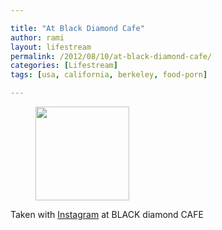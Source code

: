 ```yaml
---

title: "At Black Diamond Cafe"
author: rami
layout: lifestream 
permalink: /2012/08/10/at-black-diamond-cafe/
categories: [Lifestream]
tags: [usa, california, berkeley, food-porn]

---
```


<div id='gallery-3' class='gallery galleryid-2031 gallery-columns-3 gallery-size-thumbnail'>
  <figure class='gallery-item'> 
  
  <div class='gallery-icon landscape'>
    <a href='http://139.59.20.41/2012/08/10/taken-with-instagram-at-black-diamond-cafe/attachment/2032/'><img width="150" height="150" src="http://139.59.20.41/wp-content/uploads/2012/08/tumblr_m8itw9duq41qb4qlko1_1280-150x150.jpg" class="attachment-thumbnail size-thumbnail" alt="" srcset="http://139.59.20.41/wp-content/uploads/2012/08/tumblr_m8itw9duq41qb4qlko1_1280-150x150.jpg 150w, http://139.59.20.41/wp-content/uploads/2012/08/tumblr_m8itw9duq41qb4qlko1_1280-300x300.jpg 300w, http://139.59.20.41/wp-content/uploads/2012/08/tumblr_m8itw9duq41qb4qlko1_1280-100x100.jpg 100w, http://139.59.20.41/wp-content/uploads/2012/08/tumblr_m8itw9duq41qb4qlko1_1280.jpg 612w" sizes="100vw" /></a>
  </div></figure>
</div>

Taken with [Instagram](http://instagram.com) at BLACK diamond CAFE
